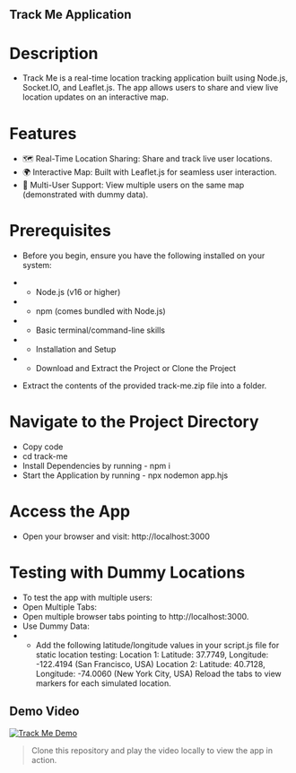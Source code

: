 ## Track Me Application

# Description
- Track Me is a real-time location tracking application built using Node.js, Socket.IO, and Leaflet.js. The app allows users to share and view live location updates on an interactive map.

# Features
- 🗺️ Real-Time Location Sharing: Share and track live user locations.
- 🌍 Interactive Map: Built with Leaflet.js for seamless user interaction.
- 👥 Multi-User Support: View multiple users on the same map (demonstrated with dummy data).

# Prerequisites
- Before you begin, ensure you have the following installed on your system:
- - Node.js (v16 or higher)
- - npm (comes bundled with Node.js)
- - Basic terminal/command-line skills
- - Installation and Setup
- - Download and Extract the Project or Clone the Project

- Extract the contents of the provided track-me.zip file into a folder.

# Navigate to the Project Directory
- Copy code
- cd track-me
- Install Dependencies by running - npm i
- Start the Application by running -  npx nodemon app.hjs

# Access the App
- Open your browser and visit: http://localhost:3000

# Testing with Dummy Locations
- To test the app with multiple users:
- Open Multiple Tabs:
- Open multiple browser tabs pointing to http://localhost:3000.
- Use Dummy Data:
- - Add the following latitude/longitude values in your script.js file for static location testing:
        Location 1:
        Latitude: 37.7749, Longitude: -122.4194 (San Francisco, USA)
        Location 2:
        Latitude: 40.7128, Longitude: -74.0060 (New York City, USA)
        Reload the tabs to view markers for each simulated location.

## Demo Video
[![Track Me Demo](https://drive.google.com/file/d/1A3IpJL6eaTV_Giyyww8FIUTpKvtxZR9B/view?usp=drive_link)](https://drive.google.com/file/d/1A3IpJL6eaTV_Giyyww8FIUTpKvtxZR9B/view?usp=drive_link)

> Clone this repository and play the video locally to view the app in action.
